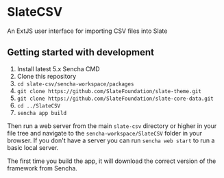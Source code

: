# SlateCSV
An ExtJS user interface for importing CSV files into Slate

## Getting started with development
1. Install latest 5.x Sencha CMD
2. Clone this repository
3. `cd slate-csv/sencha-workspace/packages`
4. `git clone https://github.com/SlateFoundation/slate-theme.git`
5. `git clone https://github.com/SlateFoundation/slate-core-data.git`
6. `cd ../SlateCSV`
7. `sencha app build`

Then run a web server from the main `slate-csv` directory or higher in your file tree and navigate to the
`sencha-workspace/SlateCSV` folder in your browser. If you don't have a server you can run `sencha web start`
to run a basic local server.

The first time you build the app, it will download the correct version of the framework from Sencha.
